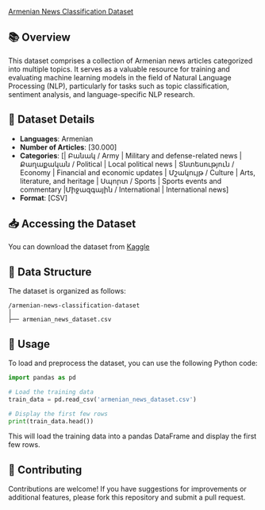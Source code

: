 [Armenian News Classification Dataset](https://www.kaggle.com/datasets/erantonyan/armenian-news-classification-dataset)

## 📚 Overview

This dataset comprises a collection of Armenian news articles categorized into multiple topics. It serves as a valuable resource for training and evaluating machine learning models in the field of Natural Language Processing (NLP), particularly for tasks such as topic classification, sentiment analysis, and language-specific NLP research.

## 🧠 Dataset Details

* **Languages**: Armenian
* **Number of Articles**: \[30.000]
* **Categories**: \[| Բանակ / Army | Military and defense-related news
                    | Քաղաքական / Political | Local political news
                    | Տնտեսություն / Economy | Financial and economic updates
                    | Մշակույթ / Culture | Arts, literature, and heritage
                    | Սպորտ / Sports | Sports events and commentary
                    |Միջազգային / International | International news]
* **Format**: \[CSV]

## 📥 Accessing the Dataset

You can download the dataset from [Kaggle](https://www.kaggle.com/datasets/erantonyan/armenian-news-classification-dataset)


## 🧪 Data Structure

The dataset is organized as follows:

```
/armenian-news-classification-dataset
│
├── armenian_news_dataset.csv

```

## 🔧 Usage

To load and preprocess the dataset, you can use the following Python code:

```python
import pandas as pd

# Load the training data
train_data = pd.read_csv('armenian_news_dataset.csv')

# Display the first few rows
print(train_data.head())
```



This will load the training data into a pandas DataFrame and display the first few rows.


## 🤝 Contributing

Contributions are welcome! If you have suggestions for improvements or additional features, please fork this repository and submit a pull request.


